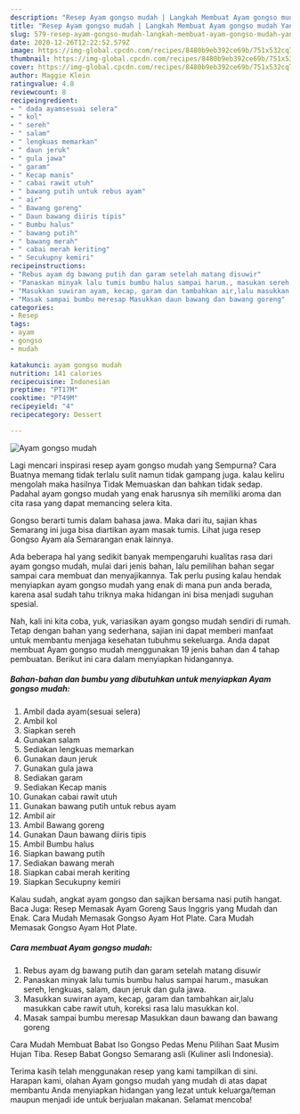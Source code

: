 ```yaml
---
description: "Resep Ayam gongso mudah | Langkah Membuat Ayam gongso mudah Yang Bisa Manjain Lidah"
title: "Resep Ayam gongso mudah | Langkah Membuat Ayam gongso mudah Yang Bisa Manjain Lidah"
slug: 579-resep-ayam-gongso-mudah-langkah-membuat-ayam-gongso-mudah-yang-bisa-manjain-lidah
date: 2020-12-26T12:22:52.579Z
image: https://img-global.cpcdn.com/recipes/8480b9eb392ce69b/751x532cq70/ayam-gongso-mudah-foto-resep-utama.jpg
thumbnail: https://img-global.cpcdn.com/recipes/8480b9eb392ce69b/751x532cq70/ayam-gongso-mudah-foto-resep-utama.jpg
cover: https://img-global.cpcdn.com/recipes/8480b9eb392ce69b/751x532cq70/ayam-gongso-mudah-foto-resep-utama.jpg
author: Maggie Klein
ratingvalue: 4.8
reviewcount: 8
recipeingredient:
- " dada ayamsesuai selera"
- " kol"
- " sereh"
- " salam"
- " lengkuas memarkan"
- " daun jeruk"
- " gula jawa"
- " garam"
- " Kecap manis"
- " cabai rawit utuh"
- " bawang putih untuk rebus ayam"
- " air"
- " Bawang goreng"
- " Daun bawang diiris tipis"
- " Bumbu halus"
- " bawang putih"
- " bawang merah"
- " cabai merah keriting"
- " Secukupny kemiri"
recipeinstructions:
- "Rebus ayam dg bawang putih dan garam setelah matang disuwir"
- "Panaskan minyak lalu tumis bumbu halus sampai harum., masukan sereh, lengkuas, salam, daun jeruk dan gula jawa."
- "Masukkan suwiran ayam, kecap, garam dan tambahkan air,lalu masukkan cabe rawit utuh, koreksi rasa lalu masukkan kol."
- "Masak sampai bumbu meresap Masukkan daun bawang dan bawang goreng"
categories:
- Resep
tags:
- ayam
- gongso
- mudah

katakunci: ayam gongso mudah 
nutrition: 141 calories
recipecuisine: Indonesian
preptime: "PT17M"
cooktime: "PT49M"
recipeyield: "4"
recipecategory: Dessert

---
```



![Ayam gongso mudah](https://img-global.cpcdn.com/recipes/8480b9eb392ce69b/751x532cq70/ayam-gongso-mudah-foto-resep-utama.jpg)

Lagi mencari inspirasi resep ayam gongso mudah yang Sempurna? Cara Buatnya memang tidak terlalu sulit namun tidak gampang juga. kalau keliru mengolah maka hasilnya Tidak Memuaskan dan bahkan tidak sedap. Padahal ayam gongso mudah yang enak harusnya sih memiliki aroma dan cita rasa yang dapat memancing selera kita.

Gongso berarti tumis dalam bahasa jawa. Maka dari itu, sajian khas Semarang ini juga bisa diartikan ayam masak tumis. Lihat juga resep Gongso Ayam ala Semarangan enak lainnya.

Ada beberapa hal yang sedikit banyak mempengaruhi kualitas rasa dari ayam gongso mudah, mulai dari jenis bahan, lalu pemilihan bahan segar sampai cara membuat dan menyajikannya. Tak perlu pusing kalau hendak menyiapkan ayam gongso mudah yang enak di mana pun anda berada, karena asal sudah tahu triknya maka hidangan ini bisa menjadi suguhan spesial.


Nah, kali ini kita coba, yuk, variasikan ayam gongso mudah sendiri di rumah. Tetap dengan bahan yang sederhana, sajian ini dapat memberi manfaat untuk membantu menjaga kesehatan tubuhmu sekeluarga. Anda dapat membuat Ayam gongso mudah menggunakan 19 jenis bahan dan 4 tahap pembuatan. Berikut ini cara dalam menyiapkan hidangannya.

<!--inarticleads1-->

##### Bahan-bahan dan bumbu yang dibutuhkan untuk menyiapkan Ayam gongso mudah:

1. Ambil  dada ayam(sesuai selera)
1. Ambil  kol
1. Siapkan  sereh
1. Gunakan  salam
1. Sediakan  lengkuas memarkan
1. Gunakan  daun jeruk
1. Gunakan  gula jawa
1. Sediakan  garam
1. Sediakan  Kecap manis
1. Gunakan  cabai rawit utuh
1. Gunakan  bawang putih untuk rebus ayam
1. Ambil  air
1. Ambil  Bawang goreng
1. Gunakan  Daun bawang diiris tipis
1. Ambil  Bumbu halus
1. Siapkan  bawang putih
1. Sediakan  bawang merah
1. Siapkan  cabai merah keriting
1. Siapkan  Secukupny kemiri


Kalau sudah, angkat ayam gongso dan sajikan bersama nasi putih hangat. Baca Juga: Resep Memasak Ayam Goreng Saus Inggris yang Mudah dan Enak. Cara Mudah Memasak Gongso Ayam Hot Plate. Cara Mudah Memasak Gongso Ayam Hot Plate. 

<!--inarticleads2-->

##### Cara membuat Ayam gongso mudah:

1. Rebus ayam dg bawang putih dan garam setelah matang disuwir
1. Panaskan minyak lalu tumis bumbu halus sampai harum., masukan sereh, lengkuas, salam, daun jeruk dan gula jawa.
1. Masukkan suwiran ayam, kecap, garam dan tambahkan air,lalu masukkan cabe rawit utuh, koreksi rasa lalu masukkan kol.
1. Masak sampai bumbu meresap Masukkan daun bawang dan bawang goreng


Cara Mudah Membuat Babat Iso Gongso Pedas Menu Pilihan Saat Musim Hujan Tiba. Resep Babat Gongso Semarang asli (Kuliner asli Indonesia). 

Terima kasih telah menggunakan resep yang kami tampilkan di sini. Harapan kami, olahan Ayam gongso mudah yang mudah di atas dapat membantu Anda menyiapkan hidangan yang lezat untuk keluarga/teman maupun menjadi ide untuk berjualan makanan. Selamat mencoba!
